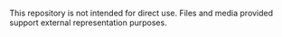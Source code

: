 This repository is not intended for direct use. Files and media provided support external representation purposes.
